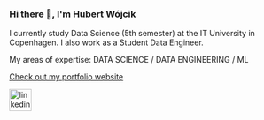 ### Hi there 👋, I'm Hubert Wójcik
I currently study Data Science (5th semester) at the IT University in Copenhagen. I also work as a Student Data Engineer.

My areas of expertise: DATA SCIENCE / DATA ENGINEERING / ML

[Check out my portfolio website](https://hubertwojcik.dk)


[<img src='https://cdn.jsdelivr.net/npm/simple-icons@3.0.1/icons/linkedin.svg' alt='linkedin' height='40'>](https://www.linkedin.com/in/hubert-wojcik-copenhagen/)  


